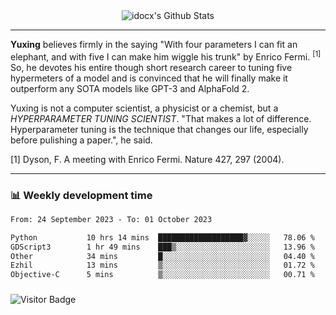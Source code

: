 <div align="center">
    <img align="center" src="https://github-readme-stats.vercel.app/api?username=idocx&show_icons=true&count_private=true&hide_border=true" alt="idocx's Github Stats"></img>
</div>

---

**Yuxing** believes firmly in the saying "With four parameters I can fit an elephant, and with five I can make him wiggle his trunk" by Enrico Fermi. <sup>[1]</sup> So, he devotes his entire though short research career to tuning five hypermeters of a model and is convinced that he will finally make it outperform any SOTA models like GPT-3 and AlphaFold 2.

Yuxing is not a computer scientist, a physicist or a chemist, but a *HYPERPARAMETER TUNING SCIENTIST*. "That makes a lot of difference. Hyperparameter tuning is the technique that changes our life, especially before pulishing a paper.", he said.

[1] Dyson, F. A meeting with Enrico Fermi. Nature 427, 297 (2004).


---

### 📊 Weekly development time
<!--START_SECTION:waka-->

```txt
From: 24 September 2023 - To: 01 October 2023

Python           10 hrs 14 mins  ███████████████████▓░░░░░   78.06 %
GDScript3        1 hr 49 mins    ███▒░░░░░░░░░░░░░░░░░░░░░   13.96 %
Other            34 mins         █░░░░░░░░░░░░░░░░░░░░░░░░   04.40 %
Ezhil            13 mins         ▒░░░░░░░░░░░░░░░░░░░░░░░░   01.72 %
Objective-C      5 mins          ▒░░░░░░░░░░░░░░░░░░░░░░░░   00.71 %
```

<!--END_SECTION:waka-->

### 

![Visitor Badge](https://visitor-badge.laobi.icu/badge?page_id=idocx.idocx)